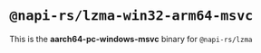 # `@napi-rs/lzma-win32-arm64-msvc`

This is the **aarch64-pc-windows-msvc** binary for `@napi-rs/lzma`
